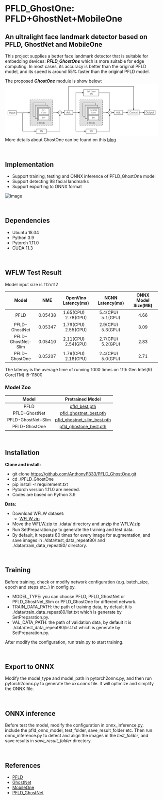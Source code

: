 # PFLD_GhostOne: PFLD+GhostNet+MobileOne

## An ultralight face landmark detector based on PFLD, GhostNet and MobileOne
This project supplies a better face landmark detector that is suitable for embedding devices: ***PFLD_GhostOne*** which is more suitable for edge computing. In most cases, its accuracy is better than the original PFLD model, and its speed is around 55% faster than the original PFLD model.

The proposed ***GhostOne*** module is show below:
![image](https://github.com/AnthonyF333/PFLD_GhostOne/blob/main/img/6.png)
More details about GhostOne can be found on this [blog](https://blog.csdn.net/u010892804/article/details/127264664?csdn_share_tail=%7B%22type%22%3A%22blog%22%2C%22rType%22%3A%22article%22%2C%22rId%22%3A%22127264664%22%2C%22source%22%3A%22u010892804%22%7D)

&nbsp;

## Implementation
* Support training, testing and ONNX inference of PFLD_GhostOne model
* Support detecting 98 facial landmarks
* Support exporting to ONNX format

![image](https://github.com/AnthonyF333/PFLD_GhostOne/blob/main/img/outpy.gif)

&nbsp;

## Dependencies
* Ubuntu 18.04
* Python 3.9
* Pytorch 1.11.0
* CUDA 11.3

&nbsp;

## WFLW Test Result

Model input size is 112x112

Model|NME|OpenVino Latency(ms)|NCNN Latency(ms)|ONNX Model Size(MB)
:--:|:--:|:--:|:--:|:--:
PFLD|0.05438|1.65(CPU)&emsp;2.78(GPU)|5.4(CPU)&emsp;5.1(GPU)|4.66
PFLD-GhostNet|0.05347|1.79(CPU)&emsp;2.55(GPU)|2.9(CPU)&emsp;5.3(GPU)|3.09
PFLD-GhostNet-Slim|0.05410|2.11(CPU)&emsp;2.54(GPU)|2.7(CPU)&emsp;5.2(GPU)|2.83
PFLD-GhostOne|0.05207|1.79(CPU)&emsp;2.18(GPU)|2.4(CPU)&emsp;5.0(GPU)|2.71

The latency is the average time of running 1000 times on 11th Gen Intel(R) Core(TM) i5-11500

### Model Zoo
Model|Pretrained Model
:--:|:--:
PFLD|[pfld_best.pth](https://drive.google.com/file/d/1tZ1RMe8a4lJ2LcEMZ8iiy4e0zTIiyJgW/view?usp=sharing)
PFLD-GhostNet|[pfld_ghostnet_best.pth](https://drive.google.com/file/d/14iTrzm2OjKVm0Ztl072gr-Ak_MjyQZm9/view?usp=sharing)
PFLD-GhostNet-Slim|[pfld_ghostnet_slim_best.pth](https://drive.google.com/file/d/1y3JX2uMVEz9MkOoGc_-s5LVQmiFQxdBr/view?usp=sharing)
PFLD-GhostOne|[pfld_ghostone_best.pth](https://drive.google.com/file/d/1kCohoj4v9KNDBSs7FqOx5lO09fuoMupI/view?usp=sharing)

&nbsp;

## Installation
**Clone and install:**
* git clone https://github.com/AnthonyF333/PFLD_GhostOne.git
* cd ./PFLD_GhostOne
* pip install -r requirement.txt
* Pytorch version 1.11.0 are needed.
* Codes are based on Python 3.9

**Data:**
* Download WFLW dataset: 
  * [WFLW.zip](https://drive.google.com/file/d/1XOcAi1bfYl2LUym0txl_A4oIRXA_2Pf1/view?usp=sharing)
* Move the WFLW.zip to ./data/ directory and unzip the WFLW.zip
* Run SetPreparation.py to generate the training and test data.
　　
* By default, it repeats 80 times for every image for augmentation, and save images in ./data/test_data_repeat80/ and ./data/train_data_repeat80/ directory.

&nbsp;

## Training
Before training, check or modify network configuration (e.g. batch_size, epoch and steps etc..) in config.py.
  * MODEL_TYPE: you can choose PFLD, PFLD_GhostNet or PFLD_GhostNet_Slim or PFLD_GhostOne for different network.
  * TRAIN_DATA_PATH: the path of training data, by default it is ./data/train_data_repeat80/list.txt which is generate by SetPreparation.py.
  * VAL_DATA_PATH: the path of validation data, by default it is ./data/test_data_repeat80/list.txt which is generate by SetPreparation.py.

After modify the configuration, run train.py to start training.

&nbsp;

## Export to ONNX
Modify the model_type and model_path in pytorch2onnx.py, and then run pytorch2onnx.py to generate the xxx.onnx file. It will optimize and simplify the ONNX file.

&nbsp;

## ONNX inference
Before test the model, modify the configuration in onnx_inference.py, include the pfld_onnx_model, test_folder, save_result_folder etc.
Then run onnx_inference.py to detect and align the images in the *test_folder*, and save results in *save_result_folder* directory.

&nbsp;&nbsp;

## References
* [PFLD](https://github.com/polarisZhao/PFLD-pytorch)
* [GhostNet](https://github.com/huawei-noah/ghostnet)
* [MobileOne](https://github.com/apple/ml-mobileone)
* [PFLD_GhostNet](https://github.com/AnthonyF333/FaceLandmark_PFLD_UltraLight)
